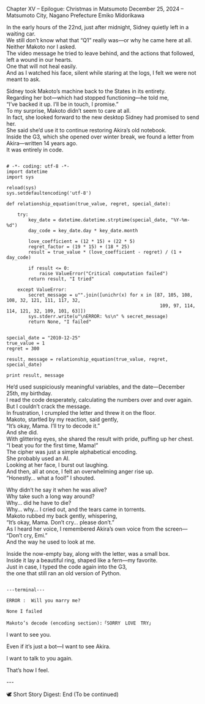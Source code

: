 Chapter XV – Epilogue: Christmas in Matsumoto
December 25, 2024 – Matsumoto City, Nagano Prefecture
Emiko Midorikawa

<p>In the early hours of the 22nd, just after midnight, Sidney quietly left in a waiting car.<br>
We still don’t know what that “Q1” really was—or why he came here at all.<br>
Neither Makoto nor I asked.<br>
The video message he tried to leave behind, and the actions that followed, left a wound in our hearts.<br>
One that will not heal easily.<br>
And as I watched his face, silent while staring at the logs, I felt we were not meant to ask.</p>
<p>Sidney took Makoto’s machine back to the States in its entirety.<br>
Regarding her bot—which had stopped functioning—he told me,<br>
“I’ve backed it up. I’ll be in touch, I promise.”<br>
To my surprise, Makoto didn’t seem to care at all.<br>
In fact, she looked forward to the new desktop Sidney had promised to send her.<br>
She said she’d use it to continue restoring Akira’s old notebook.<br>
Inside the G3, which she opened over winter break, we found a letter from Akira—written 14 years ago.<br>
It was entirely in code.</p>

<pre class="uk-pre uk-margin-medium"><code>
# -*- coding: utf-8 -*-
import datetime
import sys

reload(sys)
sys.setdefaultencoding('utf-8')

def relationship_equation(true_value, regret, special_date):

    try:
        key_date = datetime.datetime.strptime(special_date, "%Y-%m-%d")
        day_code = key_date.day * key_date.month 

        love_coefficient = (12 * 15) + (22 * 5)  
        regret_factor = (19 * 15) + (18 * 25)  
        result = true_value * (love_coefficient - regret) / (1 + day_code)

        if result <= 0:
            raise ValueError("Critical computation failed")
        return result, "I tried"

    except ValueError:
        secret_message = u"".join([unichr(x) for x in [87, 105, 108, 108, 32, 121, 111, 117, 32, 
                                                        109, 97, 114, 114, 121, 32, 109, 101, 63]])
        sys.stderr.write(u"\nERROR: %s\n" % secret_message)
        return None, "I failed" 
        

special_date = "2010-12-25" 
true_value = 1          
regret = 300      

result, message = relationship_equation(true_value, regret, special_date)

print result, message</code></pre>


<p>He’d used suspiciously meaningful variables, and the date—December 25th, my birthday.<br>
I read the code desperately, calculating the numbers over and over again.<br>
But I couldn’t crack the message.<br>
In frustration, I crumpled the letter and threw it on the floor.<br>
Makoto, startled by my reaction, said gently,<br>
“It’s okay, Mama. I’ll try to decode it.”<br>
And she did.<br>
With glittering eyes, she shared the result with pride, puffing up her chest.<br>
“I beat you for the first time, Mama!”<br>
The cipher was just a simple alphabetical encoding.<br>
She probably used an AI.<br>
Looking at her face, I burst out laughing.<br>
And then, all at once, I felt an overwhelming anger rise up.<br>
“Honestly… what a fool!” I shouted.</p>

<p>Why didn’t he say it when he was alive?<br>
Why take such a long way around?<br>
Why… did he have to die?<br>
Why… why… I cried out, and the tears came in torrents.<br>
Makoto rubbed my back gently, whispering,<br>
“It’s okay, Mama. Don’t cry… please don’t.”<br>
As I heard her voice, I remembered Akira’s own voice from the screen—<br>
“Don’t cry, Emi.”<br>
And the way he used to look at me.</p>

<p>Inside the now-empty bay, along with the letter, was a small box.<br>
Inside it lay a beautiful ring, shaped like a fern—my favorite.<br>
Just in case, I typed the code again into the G3,<br>
the one that still ran an old version of Python.</p>

<pre class="uk-pre uk-margin-medium"><code>
---terminal---

ERROR :  Will you marry me?

None I failed</code></pre>

<pre class="uk-pre uk-margin-medium"><code>Makoto’s decode (encoding section):「SORRY　LOVE　TRY」</code></pre>

<p>I want to see you.</p>
<p>Even if it’s just a bot—I want to see Akira.</p>
<p>I want to talk to you again.</p>
<p>That’s how I feel.</p>
<p>---</p>
<p>🕊️ Short Story Digest: End (To be continued)</p>
